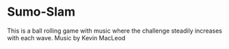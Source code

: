 # Sumo-Slam
This is a ball rolling game with music where the challenge steadily increases with each wave.
Music by Kevin MacLeod
